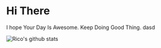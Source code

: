 # Hi There
I hope Your Day Is Awesome. Keep Doing Good Thing. dasd

![Rico's github stats](https://github-readme-stats.vercel.app/api?username=Liquid72&show_icons=true&theme=radical)
